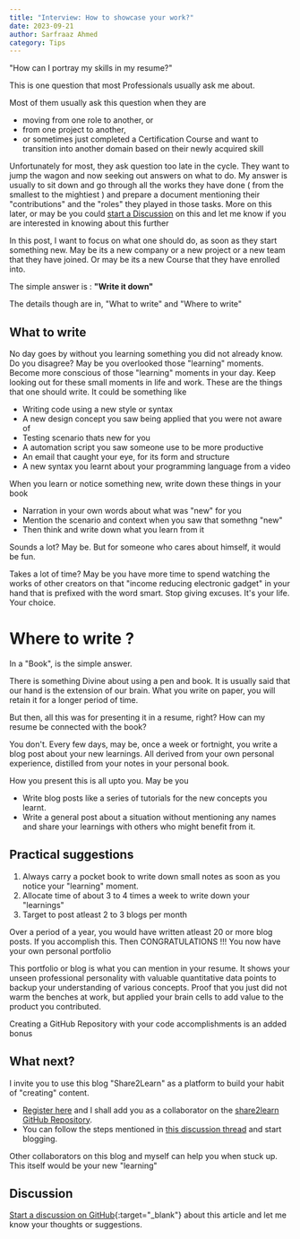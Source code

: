 ```yaml
---
title: "Interview: How to showcase your work?"
date: 2023-09-21
author: Sarfraaz Ahmed
category: Tips
---
```


"How can I portray my skills in my resume?"

This is one question that most Professionals usually ask me about.

Most of them usually ask this question when they are

- moving from one role to another, or
- from one project to another, 
- or sometimes just completed a Certification Course and want to transition
  into another domain based on their newly acquired skill

Unfortunately for most, they ask question too late in the cycle. They want
to jump the wagon and now seeking out answers on what to do. My answer is
usually to sit down and go through all the works they have done ( from the
smallest to the mightiest ) and prepare a document mentioning their
"contributions" and the "roles" they played in those tasks. More on this later,
or may be you could [start a
Discussion](https://github.com/asarfraaz/share2learn/discussions) on this and
let me know if you are interested in knowing about this further

In this post, I want to focus on what one should do, as soon as they start
something new. May be its a new company or a new project or a new team that
they have joined. Or may be its a new Course that they have enrolled into.

The simple answer is : **"Write it down"**

The details though are in, "What to write" and "Where to write"

## What to write

No day goes by without you learning something you did not already know. Do you
disagree? May be you overlooked those "learning" moments. Become more conscious
of those "learning" moments in your day. Keep looking out for these small
moments in life and work. These are the things that one should write. It could
be something like

- Writing code using a new style or syntax
- A new design concept you saw being applied that you were not aware of
- Testing scenario thats new for you
- A automation script you saw someone use to be more productive
- An email that caught your eye, for its form and structure
- A new syntax you learnt about your programming language from a video

When you learn or notice something new, write down these things in your book

- Narration in your own words about what was "new" for you
- Mention the scenario and context when you saw that somethng "new"
- Then think and write down what you learn from it

Sounds a lot? May be. But for someone who cares about himself, it would be fun.

Takes a lot of time? May be you have more time to spend watching the works of
other creators on that "income reducing electronic gadget" in your hand that is
prefixed with the word smart. Stop giving excuses. It's your life. Your choice.


# Where to write ?

In a "Book", is the simple answer.

There is something Divine about using a pen and book. It is usually said that
our hand is the extension of our brain. What you write on paper, you will
retain it for a longer period of time.

But then, all this was for presenting it in a resume, right? How can my resume
be connected with the book?

You don't. Every few days, may be, once a week or fortnight, you write a blog
post about your new learnings. All derived from your own personal experience,
distilled from your notes in your personal book. 

How you present this is all upto you. May be you 

- Write blog posts like a series of tutorials for the new concepts you learnt.
- Write a general post about a situation without mentioning any names and share
  your learnings with others who might benefit from it.


## Practical suggestions

1. Always carry a pocket book to write down small notes as soon as you notice
   your "learning" moment.
2. Allocate time of about 3 to 4 times a week to write down your "learnings"
3. Target to post atleast 2 to 3 blogs per month

Over a period of a year, you would have written atleast 20 or more blog posts.
If you accomplish this. Then CONGRATULATIONS !!! You now have your own personal
portfolio

This portfolio or blog is what you can mention in your resume. It shows your
unseen professional personality with valuable quantitative data points to
backup your understanding of various concepts. Proof that you just did not warm
the benches at work, but applied your brain cells to add value to the product
you contributed.

Creating a GitHub Repository with your code accomplishments is an added bonus

## What next?

I invite you to use this blog "Share2Learn" as a platform to build your habit
of "creating" content. 

- [Register
  here](https://sites.google.com/view/sarfraaz-trainings/lrnexp/share2learn/faqs#h.o5vc9hhgktqo)
  and I shall add you as a collaborator on the [share2learn GitHub
  Repository](https://github.com/asarfraaz/share2learn). 
- You can follow the steps mentioned in [this discussion
  thread](https://github.com/asarfraaz/share2learn/discussions/17) and start
  blogging. 

Other collaborators on this blog and myself can help you when stuck
up. This itself would be your new "learning"

## Discussion

[Start a discussion on GitHub](https://github.com/asarfraaz/share2learn/discussions/new/choose){:target="_blank"} about this article and let me know your thoughts or suggestions.


